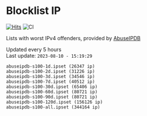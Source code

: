 # Blocklist IP

[![Hits](https://hits.seeyoufarm.com/api/count/incr/badge.svg?url=https%3A%2F%2Fgithub.com%2Fborestad%2Fblocklist-ip%2F&count_bg=%2379C83D&title_bg=%23555555&icon=&icon_color=%23E7E7E7&title=hits&edge_flat=false)](https://hits.seeyoufarm.com)  ![CI](https://img.shields.io/github/workflow/status/borestad/blocklist-ip/CI?style=flat-square)

Lists with worst IPv4 offenders, provided by [AbuseIPDB](https://www.abuseipdb.com/)

<!-- FOOTER-PLACEHOLDER -->
Updated every 5 hours<br>
Last update: `2023-08-10 - 15:19:29`
```
abuseipdb-s100-1d.ipset (26347 ip)
abuseipdb-s100-2d.ipset (31226 ip)
abuseipdb-s100-3d.ipset (34546 ip)
abuseipdb-s100-7d.ipset (40512 ip)
abuseipdb-s100-30d.ipset (65406 ip)
abuseipdb-s100-60d.ipset (80721 ip)
abuseipdb-s100-90d.ipset (80721 ip)
abuseipdb-s100-120d.ipset (156126 ip)
abuseipdb-s100-all.ipset (344164 ip)
```
